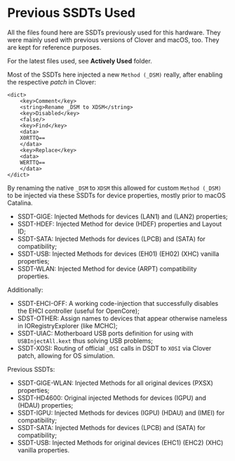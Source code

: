 # Previous SSDTs Used

All the files found here are SSDTs previously used for this hardware. They were mainly used with previous versions of Clover and macOS, too. They are kept for reference purposes.

For the latest files used, see **Actively Used** folder.

Most of the SSDTs here injected a new `Method (_DSM)` really, after enabling the respective *patch* in Clover:

	<dict>
		<key>Comment</key>
		<string>Rename _DSM to XDSM</string>
		<key>Disabled</key>
		<false/>
		<key>Find</key>
		<data>
		X0RTTQ==
		</data>
		<key>Replace</key>
		<data>
		WERTTQ==
		</data>
	</dict>

By renaming the native `_DSM` to `XDSM` this allowed for custom `Method (_DSM)` to be injected via these SSDTs for device properties, mostly prior to macOS Catalina.

* SSDT-GIGE: Injected Methods for devices (LAN1) and (LAN2) properties;
* SSDT-HDEF: Injected Method for device (HDEF) properties and Layout ID;
* SSDT-SATA: Injected Methods for devices (LPCB) and (SATA) for compatibility;
* SSDT-USB: Injected Methods for devices (EH01) (EH02) (XHC) vanilla properties;
* SSDT-WLAN: Injected Method for device (ARPT) compatibility properties.

Additionally:

* SSDT-EHCI-OFF: A working code-injection that successfully disables the EHCI controller (useful for OpenCore);
* SDST-OTHER: Assign names to devices that appear otherwise nameless in IORegistryExplorer (like MCHC);
* SSDT-UIAC: Motherboard USB ports definition for using with `USBInjectAll.kext` thus solving USB problems;
* SSDT-XOSI: Routing of official `_OSI` calls in DSDT to `XOSI` via Clover patch, allowing for OS simulation.

Previous SSDTs:
* SSDT-GIGE-WLAN: Injected Methods for all original devices (PXSX) properties;
* SSDT-HD4600: Original injected Methods for devices (IGPU) and (HDAU) properties;
* SSDT-IGPU: Injected Methods for devices (IGPU) (HDAU) and (IMEI) for compatibility;
* SSDT-SATA: Injected Methods for devices (LPCB) and (SATA) for compatibility;
* SSDT-USB: Injected Methods for original devices (EHC1) (EHC2) (XHC) vanilla properties.
